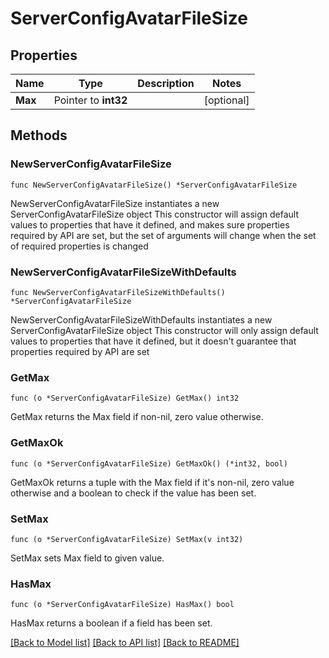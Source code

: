 # ServerConfigAvatarFileSize

## Properties

Name | Type | Description | Notes
------------ | ------------- | ------------- | -------------
**Max** | Pointer to **int32** |  | [optional] 

## Methods

### NewServerConfigAvatarFileSize

`func NewServerConfigAvatarFileSize() *ServerConfigAvatarFileSize`

NewServerConfigAvatarFileSize instantiates a new ServerConfigAvatarFileSize object
This constructor will assign default values to properties that have it defined,
and makes sure properties required by API are set, but the set of arguments
will change when the set of required properties is changed

### NewServerConfigAvatarFileSizeWithDefaults

`func NewServerConfigAvatarFileSizeWithDefaults() *ServerConfigAvatarFileSize`

NewServerConfigAvatarFileSizeWithDefaults instantiates a new ServerConfigAvatarFileSize object
This constructor will only assign default values to properties that have it defined,
but it doesn't guarantee that properties required by API are set

### GetMax

`func (o *ServerConfigAvatarFileSize) GetMax() int32`

GetMax returns the Max field if non-nil, zero value otherwise.

### GetMaxOk

`func (o *ServerConfigAvatarFileSize) GetMaxOk() (*int32, bool)`

GetMaxOk returns a tuple with the Max field if it's non-nil, zero value otherwise
and a boolean to check if the value has been set.

### SetMax

`func (o *ServerConfigAvatarFileSize) SetMax(v int32)`

SetMax sets Max field to given value.

### HasMax

`func (o *ServerConfigAvatarFileSize) HasMax() bool`

HasMax returns a boolean if a field has been set.


[[Back to Model list]](../README.md#documentation-for-models) [[Back to API list]](../README.md#documentation-for-api-endpoints) [[Back to README]](../README.md)


